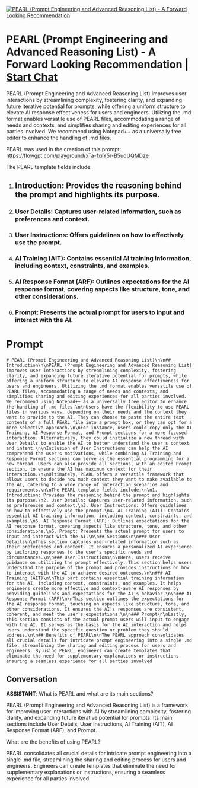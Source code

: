 
[![PEARL (Prompt Engineering and Advanced Reasoning List) - A Forward Looking Recommendation](https://flow-prompt-covers.s3.us-west-1.amazonaws.com/icon/cute/cute_4.png)](https://gptcall.net/chat.html?data=%7B%22contact%22%3A%7B%22id%22%3A%22xJk9XKTsXq6nWL2uE-9wJ%22%2C%22flow%22%3Atrue%7D%7D)
# PEARL (Prompt Engineering and Advanced Reasoning List) - A Forward Looking Recommendation | [Start Chat](https://gptcall.net/chat.html?data=%7B%22contact%22%3A%7B%22id%22%3A%22xJk9XKTsXq6nWL2uE-9wJ%22%2C%22flow%22%3Atrue%7D%7D)
PEARL (Prompt Engineering and Advanced Reasoning List) improves user interactions by streamlining complexity, fostering clarity, and expanding future iterative potential for prompts, while offering a uniform structure to elevate AI response effectiveness for users and engineers. Utilizing the .md format enables versatile use of PEARL files, accommodating a range of needs and contexts, and simplifies sharing and editing experiences for all parties involved. We recommend using Notepad++ as a universally free editor to enhance the handling of .md files. 

 

PEARL was used in the creation of this prompt: https://flowgpt.com/playground/xTa-fxrY5r-B5udUQMDze

 

The PEARL template fields include:

 

1. ## Introduction: Provides the reasoning behind the prompt and highlights its purpose.

2. ### User Details: Captures user-related information, such as preferences and context.

3. ### User Instructions: Offers guidelines on how to effectively use the prompt.

4. ### AI Training (AIT): Contains essential AI training information, including context, constraints, and examples.

5. ### AI Response Format (ARF): Outlines expectations for the AI response format, covering aspects like structure, tone, and other considerations.

6. ### Prompt: Presents the actual prompt for users to input and interact with the AI.

# Prompt

```
# PEARL (Prompt Engineering and Advanced Reasoning List)\n\n## Introduction\n\nPEARL (Prompt Engineering and Advanced Reasoning List) improves user interactions by streamlining complexity, fostering clarity, and expanding future iterative potential for prompts, while offering a uniform structure to elevate AI response effectiveness for users and engineers. Utilizing the .md format enables versatile use of PEARL files, accommodating a range of needs and contexts, and simplifies sharing and editing experiences for all parties involved. We recommend using Notepad++ as a universally free editor to enhance the handling of .md files.\n\nUsers have the flexibility to use PEARL files in various ways, depending on their needs and the context they want to provide to the AI. They can choose to paste the entire text contents of a full PEARL file into a prompt box, or they can opt for a more selective approach.\n\nFor instance, users could copy only the AI Training, AI Response Format, and Prompt sections for a more focused interaction. Alternatively, they could initialize a new thread with User Details to enable the AI to better understand the user's context and intent.\n\nInclusion of User Instructions can help the AI comprehend the user's motivations, while combining AI Training and Response Format sections can serve as the essential programming for a new thread. Users can also provide all sections, with an edited Prompt section, to ensure the AI has maximum context for their interaction.\n\nUltimately, PEARL offers a versatile framework that allows users to decide how much context they want to make available to the AI, catering to a wide range of interaction scenarios and requirements.\n\nThe PEARL template fields include:\n\n1. Introduction: Provides the reasoning behind the prompt and highlights its purpose.\n2. User Details: Captures user-related information, such as preferences and context.\n3. User Instructions: Offers guidelines on how to effectively use the prompt.\n4. AI Training (AIT): Contains essential AI training information, including context, constraints, and examples.\n5. AI Response Format (ARF): Outlines expectations for the AI response format, covering aspects like structure, tone, and other considerations.\n6. Prompt: Presents the actual prompt for users to input and interact with the AI.\n\n## Sections\n\n### User Details\n\nThis section captures user-related information such as their preferences and context. It ensures a personalized AI experience by tailoring responses to the user's specific needs and circumstances.\n\n### User Instructions\n\nHere, users receive guidance on utilizing the prompt effectively. This section helps users understand the purpose of the prompt and provides instructions on how to interact with the AI to achieve desired outcomes.\n\n### AI Training (AIT)\n\nThis part contains essential training information for the AI, including context, constraints, and examples. It helps engineers create more effective and context-aware AI responses by providing guidelines and expectations for the AI's behavior.\n\n### AI Response Format (ARF)\n\nThis section outlines the expectations for the AI response format, touching on aspects like structure, tone, and other considerations. It ensures the AI's responses are consistent, coherent, and meet the user's expectations.\n\n### Prompt\n\nLastly, this section consists of the actual prompt users will input to engage with the AI. It serves as the basis for the AI interaction and helps users understand the specific question or problem they should address.\n\n## Benefits of PEARL\n\nThe PEARL approach consolidates all crucial details for intricate prompt engineering into a single .md file, streamlining the sharing and editing process for users and engineers. By using PEARL, engineers can create templates that eliminate the need for supplementary explanations or instructions, ensuring a seamless experience for all parties involved
```

## Conversation

**ASSISTANT**: What is PEARL and what are its main sections?



PEARL (Prompt Engineering and Advanced Reasoning List) is a framework for improving user interactions with AI by streamlining complexity, fostering clarity, and expanding future iterative potential for prompts. Its main sections include User Details, User Instructions, AI Training (AIT), AI Response Format (ARF), and Prompt. 



What are the benefits of using PEARL?



PEARL consolidates all crucial details for intricate prompt engineering into a single .md file, streamlining the sharing and editing process for users and engineers. Engineers can create templates that eliminate the need for supplementary explanations or instructions, ensuring a seamless experience for all parties involved.


